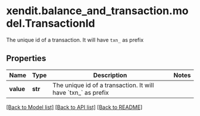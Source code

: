 # xendit.balance_and_transaction.model.TransactionId

The unique id of a transaction. It will have `txn_` as prefix

## Properties
| Name | Type | Description | Notes |
| ------------ | ------------- | ------------- | ------------- |
| **value** | **str** | The unique id of a transaction. It will have &#x60;txn_&#x60; as prefix |  |


[[Back to Model list]](../README.md#documentation-for-models) [[Back to API list]](../README.md#documentation-for-api-endpoints) [[Back to README]](../README.md)


